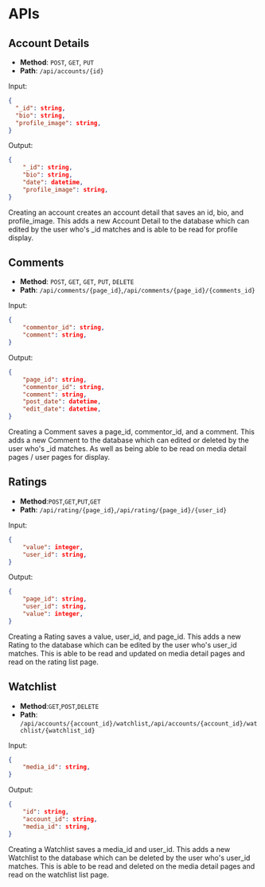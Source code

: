# APIs

## Account Details

- **Method**: `POST`, `GET`, `PUT`
- **Path**: `/api/accounts/{id}`

Input:

```json
{
  "_id": string,
  "bio": string,
  "profile_image": string,
}
```

Output:

```json
{
    "_id": string,
    "bio": string,
    "date": datetime,
    "profile_image": string,
}

```

Creating an account creates an account detail that saves an id, bio, and profile_image. This adds a new Account Detail to the database which can edited by the user who's \_id matches and is able to be read for profile display.

## Comments

- **Method**: `POST`, `GET`, `GET`, `PUT`, `DELETE`
- **Path**: `/api/comments/{page_id}`,`/api/comments/{page_id}/{comments_id}`

Input:

```json
{
    "commentor_id": string,
    "comment": string,
}
```

Output:

```json
{
    "page_id": string,
    "commentor_id": string,
    "comment": string,
    "post_date": datetime,
    "edit_date": datetime,
}

```

Creating a Comment saves a page_id, commentor_id, and a comment. This adds a new Comment to the database which can edited or deleted by the user who's \_id matches. As well as being able to be read on media detail pages / user pages for display.

## Ratings

- **Method**:`POST`,`GET`,`PUT`,`GET`
- **Path**: `/api/rating/{page_id}`,`/api/rating/{page_id}/{user_id}`

Input:

```json
{
    "value": integer,
    "user_id": string,
}
```

Output:

```json
{
    "page_id": string,
    "user_id": string,
    "value": integer,
}

```

Creating a Rating saves a value, user_id, and page_id. This adds a new Rating to the database which can be edited by the user who's user_id matches. This is able to be read and updated on media detail pages and read on the rating list page.

## Watchlist

- **Method**:`GET`,`POST`,`DELETE`
- **Path**: `/api/accounts/{account_id}/watchlist`,`/api/accounts/{account_id}/watchlist/{watchlist_id}`

Input:

```json
{
    "media_id": string,
}
```

Output:

```json
{
    "id": string,
    "account_id": string,
    "media_id": string,
}

```

Creating a Watchlist saves a media_id and user_id. This adds a new Watchlist to the database which can be deleted by the user who's user_id matches. This is able to be read and deleted on the media detail pages and read on the watchlist list page.
